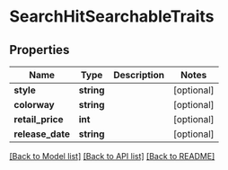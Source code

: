 # SearchHitSearchableTraits

## Properties
Name | Type | Description | Notes
------------ | ------------- | ------------- | -------------
**style** | **string** |  | [optional] 
**colorway** | **string** |  | [optional] 
**retail_price** | **int** |  | [optional] 
**release_date** | **string** |  | [optional] 

[[Back to Model list]](../README.md#documentation-for-models) [[Back to API list]](../README.md#documentation-for-api-endpoints) [[Back to README]](../README.md)


